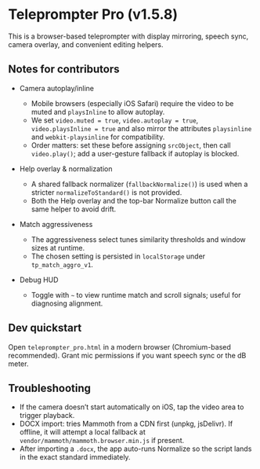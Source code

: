 # Teleprompter Pro (v1.5.8)

This is a browser-based teleprompter with display mirroring, speech sync, camera overlay, and convenient editing helpers.

## Notes for contributors

- Camera autoplay/inline
  - Mobile browsers (especially iOS Safari) require the video to be muted and `playsInline` to allow autoplay.
  - We set `video.muted = true`, `video.autoplay = true`, `video.playsInline = true` and also mirror the attributes `playsinline` and `webkit-playsinline` for compatibility.
  - Order matters: set these before assigning `srcObject`, then call `video.play()`; add a user-gesture fallback if autoplay is blocked.

- Help overlay & normalization
  - A shared fallback normalizer (`fallbackNormalize()`) is used when a stricter `normalizeToStandard()` is not provided.
  - Both the Help overlay and the top-bar Normalize button call the same helper to avoid drift.

- Match aggressiveness
  - The aggressiveness select tunes similarity thresholds and window sizes at runtime.
  - The chosen setting is persisted in `localStorage` under `tp_match_aggro_v1`.

- Debug HUD
  - Toggle with `~` to view runtime match and scroll signals; useful for diagnosing alignment.

## Dev quickstart

Open `teleprompter_pro.html` in a modern browser (Chromium-based recommended). Grant mic permissions if you want speech sync or the dB meter.

## Troubleshooting

- If the camera doesn’t start automatically on iOS, tap the video area to trigger playback.
- DOCX import: tries Mammoth from a CDN first (unpkg, jsDelivr). If offline, it will attempt a local fallback at `vendor/mammoth/mammoth.browser.min.js` if present.
- After importing a `.docx`, the app auto-runs Normalize so the script lands in the exact standard immediately.

